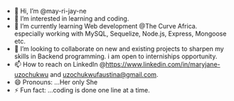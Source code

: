 - 👋 Hi, I’m @may-ri-jay-ne
- 👀 I’m interested in learning and coding. 
- 🌱 I’m currently learning Web development @The Curve Africa. especially working with MySQL, Sequelize, Node.js, Express, Mongoose etc. 
- 💞️ I’m looking to collaborate on new and existing projects to sharpen my skills in Backend programming. i am open to interniships opportunity. 
- 📫 How to reach on LinkedIn @https://www.linkedin.com/in/maryjane-uzochukwu and uzochukwufaustina@gmail.com.
- 😄 Pronouns: ...Her only She
- ⚡ Fun fact: ...coding is done one line at a time. 

<!---
may-ri-jay-ne/may-ri-jay-ne is a ✨ special ✨ repository because its `README.md` (this file) appears on your GitHub profile.
You can click the Preview link to take a look at your changes.
--->
